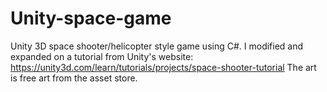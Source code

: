 # Unity-space-game
Unity 3D space shooter/helicopter style game using C#.
I modified and expanded on a tutorial from Unity's website: https://unity3d.com/learn/tutorials/projects/space-shooter-tutorial
The art is free art from the asset store.

